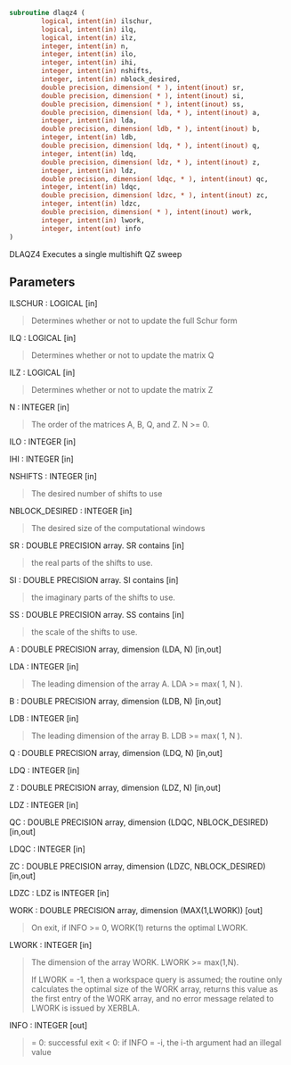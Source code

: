 ```fortran
subroutine dlaqz4 (
        logical, intent(in) ilschur,
        logical, intent(in) ilq,
        logical, intent(in) ilz,
        integer, intent(in) n,
        integer, intent(in) ilo,
        integer, intent(in) ihi,
        integer, intent(in) nshifts,
        integer, intent(in) nblock_desired,
        double precision, dimension( * ), intent(inout) sr,
        double precision, dimension( * ), intent(inout) si,
        double precision, dimension( * ), intent(inout) ss,
        double precision, dimension( lda, * ), intent(inout) a,
        integer, intent(in) lda,
        double precision, dimension( ldb, * ), intent(inout) b,
        integer, intent(in) ldb,
        double precision, dimension( ldq, * ), intent(inout) q,
        integer, intent(in) ldq,
        double precision, dimension( ldz, * ), intent(inout) z,
        integer, intent(in) ldz,
        double precision, dimension( ldqc, * ), intent(inout) qc,
        integer, intent(in) ldqc,
        double precision, dimension( ldzc, * ), intent(inout) zc,
        integer, intent(in) ldzc,
        double precision, dimension( * ), intent(inout) work,
        integer, intent(in) lwork,
        integer, intent(out) info
)
```

DLAQZ4 Executes a single multishift QZ sweep

## Parameters
ILSCHUR : LOGICAL [in]
> Determines whether or not to update the full Schur form

ILQ : LOGICAL [in]
> Determines whether or not to update the matrix Q

ILZ : LOGICAL [in]
> Determines whether or not to update the matrix Z

N : INTEGER [in]
> The order of the matrices A, B, Q, and Z.  N >= 0.

ILO : INTEGER [in]

IHI : INTEGER [in]

NSHIFTS : INTEGER [in]
> The desired number of shifts to use

NBLOCK_DESIRED : INTEGER [in]
> The desired size of the computational windows

SR : DOUBLE PRECISION array. SR contains [in]
> the real parts of the shifts to use.

SI : DOUBLE PRECISION array. SI contains [in]
> the imaginary parts of the shifts to use.

SS : DOUBLE PRECISION array. SS contains [in]
> the scale of the shifts to use.

A : DOUBLE PRECISION array, dimension (LDA, N) [in,out]

LDA : INTEGER [in]
> The leading dimension of the array A.  LDA >= max( 1, N ).

B : DOUBLE PRECISION array, dimension (LDB, N) [in,out]

LDB : INTEGER [in]
> The leading dimension of the array B.  LDB >= max( 1, N ).

Q : DOUBLE PRECISION array, dimension (LDQ, N) [in,out]

LDQ : INTEGER [in]

Z : DOUBLE PRECISION array, dimension (LDZ, N) [in,out]

LDZ : INTEGER [in]

QC : DOUBLE PRECISION array, dimension (LDQC, NBLOCK_DESIRED) [in,out]

LDQC : INTEGER [in]

ZC : DOUBLE PRECISION array, dimension (LDZC, NBLOCK_DESIRED) [in,out]

LDZC : LDZ is INTEGER [in]

WORK : DOUBLE PRECISION array, dimension (MAX(1,LWORK)) [out]
> On exit, if INFO >= 0, WORK(1) returns the optimal LWORK.

LWORK : INTEGER [in]
> The dimension of the array WORK.  LWORK >= max(1,N).
> 
> If LWORK = -1, then a workspace query is assumed; the routine
> only calculates the optimal size of the WORK array, returns
> this value as the first entry of the WORK array, and no error
> message related to LWORK is issued by XERBLA.

INFO : INTEGER [out]
> = 0: successful exit
> < 0: if INFO = -i, the i-th argument had an illegal value
